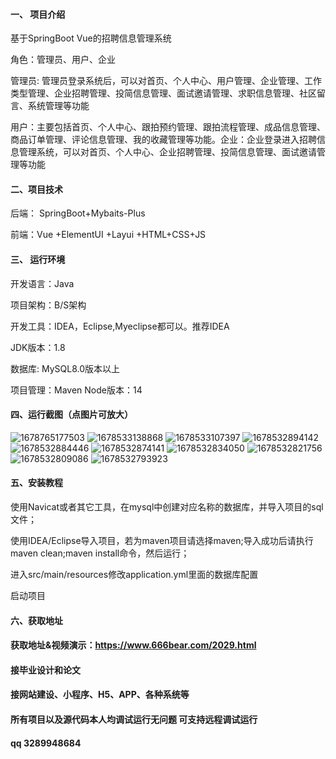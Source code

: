 #### 一、 项目介绍
基于SpringBoot Vue的招聘信息管理系统

角色：管理员、用户、企业

管理员: 管理员登录系统后，可以对首页、个人中心、用户管理、企业管理、工作类型管理、企业招聘管理、投简信息管理、面试邀请管理、求职信息管理、社区留言、系统管理等功能

用户：主要包括首页、个人中心、跟拍预约管理、跟拍流程管理、成品信息管理、商品订单管理、评论信息管理、我的收藏管理等功能。企业：企业登录进入招聘信息管理系统，可以对首页、个人中心、企业招聘管理、投简信息管理、面试邀请管理等功能

#### 二、项目技术
后端： SpringBoot+Mybaits-Plus

前端：Vue +ElementUI +Layui +HTML+CSS+JS

#### 三、 运行环境
开发语言：Java

项目架构：B/S架构

开发工具：IDEA，Eclipse,Myeclipse都可以。推荐IDEA

JDK版本：1.8

数据库: MySQL8.0版本以上

项目管理：Maven
Node版本：14
#### 四、运行截图（点图片可放大）
![1678765177503](https://github.com/666bears/recruits/assets/143094776/f3bd37d3-d0e3-4bc4-83ca-c5ef1447a274)
![1678533138868](https://github.com/666bears/recruits/assets/143094776/24252acb-e9cb-48ba-9c77-9274e5495671)
![1678533107397](https://github.com/666bears/recruits/assets/143094776/188b07e9-745b-4ae5-acff-accf953ee596)
![1678532894142](https://github.com/666bears/recruits/assets/143094776/2c463e3b-f56e-4dec-b2ce-dafd37e33a00)
![1678532884446](https://github.com/666bears/recruits/assets/143094776/9658e593-51a7-494e-8200-87bbd0d2cf2c)
![1678532874141](https://github.com/666bears/recruits/assets/143094776/d3e0056d-3b1a-4dfb-a3e8-c3a48847e902)
![1678532834050](https://github.com/666bears/recruits/assets/143094776/cdc6c431-ac0a-4806-b0b4-95d16e27e877)
![1678532821756](https://github.com/666bears/recruits/assets/143094776/570c0256-cf27-48d4-89ec-5b400fed5975)
![1678532809086](https://github.com/666bears/recruits/assets/143094776/faa44c06-7050-40fd-9416-5fde5850948d)
![1678532793923](https://github.com/666bears/recruits/assets/143094776/e04f174e-b21e-4e6c-8110-a5f01788c24e)



#### 五、安装教程
使用Navicat或者其它工具，在mysql中创建对应名称的数据库，并导入项目的sql文件；

使用IDEA/Eclipse导入项目，若为maven项目请选择maven;导入成功后请执行maven clean;maven install命令，然后运行；

进入src/main/resources修改application.yml里面的数据库配置

启动项目
#### 六、获取地址
#### 获取地址&视频演示：https://www.666bear.com/2029.html

#### 接毕业设计和论文
#### 接网站建设、小程序、H5、APP、各种系统等
#### 所有项目以及源代码本人均调试运行无问题 可支持远程调试运行
#### qq 3289948684
